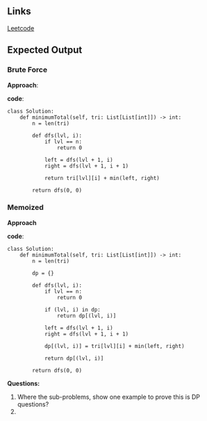 ## Links
[Leetcode](https://leetcode.com/problems/triangle)

## Expected Output

### Brute Force
**Approach**:


**code**:
```
class Solution:
    def minimumTotal(self, tri: List[List[int]]) -> int:
        n = len(tri)

        def dfs(lvl, i):
            if lvl == n:
                return 0
            
            left = dfs(lvl + 1, i)
            right = dfs(lvl + 1, i + 1)

            return tri[lvl][i] + min(left, right)
        
        return dfs(0, 0)
```

### Memoized
**Approach**


**code**:
```
class Solution:
    def minimumTotal(self, tri: List[List[int]]) -> int:
        n = len(tri)

        dp = {}

        def dfs(lvl, i):
            if lvl == n:
                return 0
            
            if (lvl, i) in dp:
                return dp[(lvl, i)]
            
            left = dfs(lvl + 1, i)
            right = dfs(lvl + 1, i + 1)

            dp[(lvl, i)] = tri[lvl][i] + min(left, right)

            return dp[(lvl, i)]
        
        return dfs(0, 0)
```

**Questions:**
1. Where the sub-problems, show one example to prove this is DP questions?
2. 